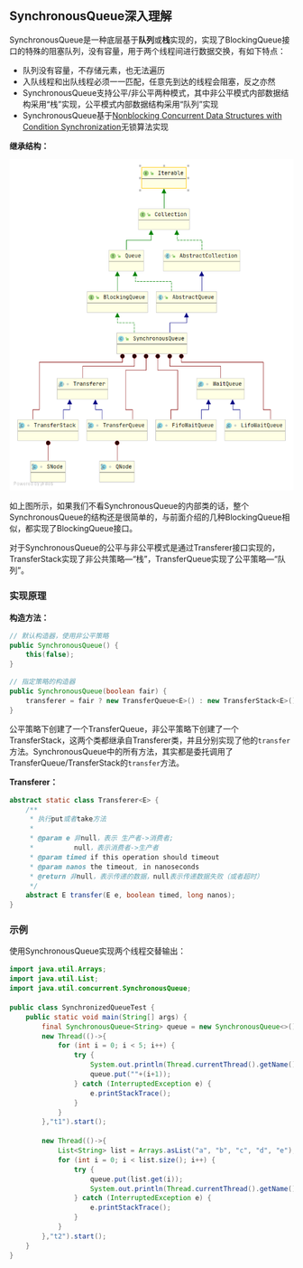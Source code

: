 ## SynchronousQueue深入理解

SynchronousQueue是一种底层基于**队列**或**栈**实现的，实现了BlockingQueue接口的特殊的阻塞队列，没有容量，用于两个线程间进行数据交换，有如下特点：

+ 队列没有容量，不存储元素，也无法遍历
+ 入队线程和出队线程必须一一匹配，任意先到达的线程会阻塞，反之亦然
+ SynchronousQueue支持公平/非公平两种模式，其中非公平模式内部数据结构采用“栈”实现，公平模式内部数据结构采用“队列”实现
+ SynchronousQueue基于[Nonblocking Concurrent Data Structures with Condition Synchronization](https://www.cs.rochester.edu/research/synchronization/pseudocode/duals.html)无锁算法实现

**继承结构：**

![](./res/SynchronousQueue.png)

如上图所示，如果我们不看SynchronousQueue的内部类的话，整个SynchronousQueue的结构还是很简单的，与前面介绍的几种BlockingQueue相似，都实现了BlockingQueue接口。

对于SynchronousQueue的公平与非公平模式是通过Transferer接口实现的，TransferStack实现了非公共策略—“栈”，TransferQueue实现了公平策略—“队列”。

### 实现原理

**构造方法：**

```java
// 默认构造器，使用非公平策略
public SynchronousQueue() {
    this(false);
}
```

```java
// 指定策略的构造器
public SynchronousQueue(boolean fair) {
    transferer = fair ? new TransferQueue<E>() : new TransferStack<E>();
}
```

公平策略下创建了一个TransferQueue，非公平策略下创建了一个TransferStack，这两个类都继承自Transferer类，并且分别实现了他的`transfer`方法。SynchronousQueue中的所有方法，其实都是委托调用了TransferQueue/TransferStack的`transfer`方法。

**Transferer：**

```java
abstract static class Transferer<E> {
    /**
     * 执行put或者take方法
     *
     * @param e 非null，表示 生产者->消费者;
     *          null，表示消费者->生产者
     * @param timed if this operation should timeout
     * @param nanos the timeout, in nanoseconds
     * @return 非null，表示传递的数据，null表示传递数据失败（或者超时）
     */
    abstract E transfer(E e, boolean timed, long nanos);
}
```

### 示例

使用SynchronousQueue实现两个线程交替输出：

```java
import java.util.Arrays;
import java.util.List;
import java.util.concurrent.SynchronousQueue;

public class SynchronizedQueueTest {
    public static void main(String[] args) {
        final SynchronousQueue<String> queue = new SynchronousQueue<>();
        new Thread(()->{
            for (int i = 0; i < 5; i++) {
                try {
                    System.out.println(Thread.currentThread().getName()+"-"+queue.take());
                    queue.put(""+(i+1));
                } catch (InterruptedException e) {
                    e.printStackTrace();
                }
            }
        },"t1").start();

        new Thread(()->{
            List<String> list = Arrays.asList("a", "b", "c", "d", "e");
            for (int i = 0; i < list.size(); i++) {
                try {
                    queue.put(list.get(i));
                    System.out.println(Thread.currentThread().getName()+"-"+queue.take());
                } catch (InterruptedException e) {
                    e.printStackTrace();
                }
            }
        },"t2").start();
    }
}

```

